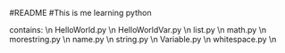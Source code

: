 #README
#This is me learning python

contains: \n
HelloWorld.py \n
HelloWorldVar.py \n
list.py \n
math.py \n
morestring.py \n
name.py \n
string.py \n
Variable.py \n
whitespace.py \n

